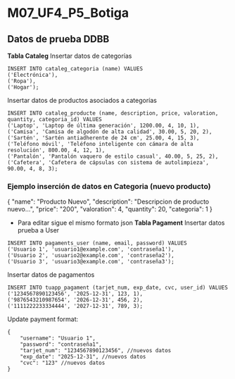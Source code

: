 # M07_UF4_P5_Botiga

## Datos de prueba DDBB
**Tabla Cataleg**
Insertar datos de categorías
```
INSERT INTO cataleg_categoria (name) VALUES
('Electrónica'),
('Ropa'),
('Hogar');
```

Insertar datos de productos asociados a categorías
```
INSERT INTO cataleg_producte (name, description, price, valoration, quantity, categoria_id) VALUES
('Laptop', 'Laptop de última generación', 1200.00, 4, 10, 1),
('Camisa', 'Camisa de algodón de alta calidad', 30.00, 5, 20, 2),
('Sartén', 'Sartén antiadherente de 24 cm', 25.00, 4, 15, 3),
('Teléfono móvil', 'Teléfono inteligente con cámara de alta resolución', 800.00, 4, 12, 1),
('Pantalón', 'Pantalón vaquero de estilo casual', 40.00, 5, 25, 2),
('Cafetera', 'Cafetera de cápsulas con sistema de autolimpieza', 90.00, 4, 8, 3);
```
### Ejemplo inserción de datos en Categoria (nuevo producto)
{
    "name": "Producto Nuevo",
    "description": "Descripcion de producto nuevo...",
    "price": "200",
    "valoration": 4,
    "quantity": 20,
    "categoria": 1
}
* Para editar sigue el mismo formato json
**Tabla Pagament**
Insertar datos prueba a User
```
INSERT INTO pagaments_user (name, email, password) VALUES
('Usuario 1', 'usuario1@example.com', 'contraseña1'),
('Usuario 2', 'usuario2@example.com', 'contraseña2'),
('Usuario 3', 'usuario3@example.com', 'contraseña3');
```

Insertar datos de pagamentos
```
INSERT INTO tuapp_pagament (tarjet_num, exp_date, cvc, user_id) VALUES
('1234567890123456', '2025-12-31', 123, 1),
('9876543210987654', '2026-12-31', 456, 2),
('1111222233334444', '2027-12-31', 789, 3);
```

Update payment format:
```
{   
    "username": "Usuario 1",
    "password": "contraseña1",
    "tarjet_num": "1234567890123456", //nuevos datos
    "exp_date": "2025-12-31", //nuevos datos
    "cvc": "123" //nuevos datos
}
```

